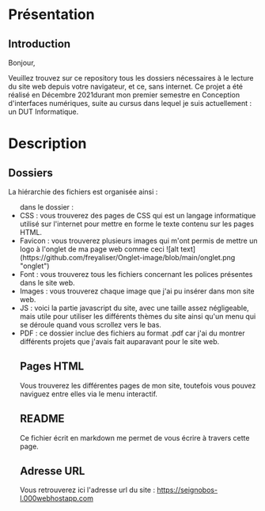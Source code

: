 # Présentation

## Introduction

Bonjour,

Veuillez trouvez sur ce repository tous les dossiers nécessaires à le lecture du site web depuis votre navigateur, et ce, sans internet. Ce projet a été réalisé en Décembre 2021durant mon premier semestre en Conception d'interfaces numériques, suite au cursus dans lequel je suis actuellement : un DUT Informatique. 

# Description

## Dossiers

La hiérarchie des fichiers est organisée ainsi :

<ul> dans le dossier :

<li> CSS : vous trouverez des pages de CSS qui est un langage informatique utilisé sur l'internet pour mettre en forme le texte contenu sur les pages HTML. </li>

<li> Favicon : vous trouverez plusieurs images qui m'ont permis de mettre un logo à l'onglet de ma page web comme ceci ![alt text](https://github.com/freyaliser/Onglet-image/blob/main/onglet.png "onglet") </li>

<li> Font : vous trouverez tous les fichiers concernant les polices présentes dans le site web. </li>

<li> Images : vous trouverez chaque image que j'ai pu insérer dans mon site web. </li>

<li> JS : voici la partie javascript du site, avec une taille assez négligeable, mais utile pour utiliser les différents thèmes du site ainsi qu'un menu qui se déroule quand vous scrollez vers le bas. </li>

<li> PDF : ce dossier inclue des fichiers au format .pdf car j'ai du montrer différents projets que j'avais fait auparavant pour le site web. </li>

## Pages HTML

Vous trouverez les différentes pages de mon site, toutefois vous pouvez naviguez entre elles via le menu interactif.

## README

Ce fichier écrit en markdown me permet de vous écrire à travers cette page.

## Adresse URL
Vous retrouverez ici l'adresse url du site : https://seignobos-l.000webhostapp.com 
